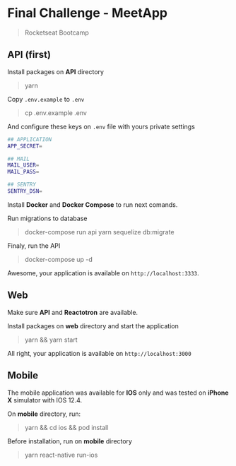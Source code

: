 # Final Challenge - MeetApp

> Rocketseat Bootcamp

## API (first)

Install packages on **API** directory

> yarn

Copy `.env.example` to `.env`

> cp .env.example .env

And configure these keys on `.env` file with yours private settings

```bash
## APPLICATION
APP_SECRET=

## MAIL
MAIL_USER=
MAIL_PASS=

## SENTRY
SENTRY_DSN=
```

Install **Docker** and **Docker Compose** to run next comands.

Run migrations to database

> docker-compose run api yarn sequelize db:migrate

Finaly, run the API

> docker-compose up -d

Awesome, your application is available on `http://localhost:3333`.

## Web

Make sure **API** and **Reactotron** are available.

Install packages on **web** directory and start the application

> yarn && yarn start

All right, your application is available on `http://localhost:3000`

## Mobile

The mobile application was available for **IOS** only and was tested on **iPhone X** simulator with IOS 12.4.

On **mobile** directory, run:

> yarn && cd ios && pod install

Before installation, run on **mobile** directory

> yarn react-native run-ios

